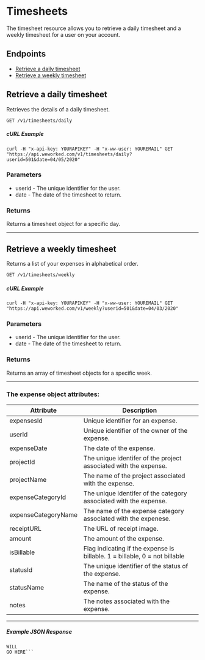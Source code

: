 
# Timesheets
The timesheet resource allows you to retrieve a daily timesheet and a weekly timesheet for a user on your account.

## Endpoints
* [Retrieve a daily timesheet](#retrieve-a-daily-timesheet)
* [Retrieve a weekly timesheet](#retrieve-a-weekly-timesheet)

## Retrieve a daily timesheet
Retrieves the details of a daily timesheet. 

`GET /v1/timesheets/daily`

##### cURL Example
`curl -H "x-api-key: YOURAPIKEY" -H "x-ww-user: YOUREMAIL" GET "https://api.weworked.com/v1/timesheets/daily?userid=501&date=04/05/2020"`

### Parameters
* userid - The unique identifier for the user.
* date - The date of the timesheet to return.

### Returns
Returns a timesheet object for a specific day.

-------------

## Retrieve a weekly timesheet
Returns a list of your expenses in alphabetical order.

`GET /v1/timesheets/weekly`

##### cURL Example
`curl -H "x-api-key: YOURAPIKEY" -H "x-ww-user: YOUREMAIL" GET "https://api.weworked.com/v1/weekly?userid=501&date=04/03/2020"`

### Parameters
* userid - The unique identifier for the user.
* date - The date of the timesheet to return.

### Returns
Returns an array of timesheet objects for a specific week.

-------------

### The expense object attributes:

| Attribute  | Description   |
| ---------- | ------------- |
| expensesId   | Unique identifier for an expense.  |
| userId       | Unique identifier of the owner of the expense.  |
| expenseDate    | The date of the expense. |
| projectId       | The unique identifer of the project associated with the expense.  |
| projectName      | The name of the project associated with the expense.  |
| expenseCategoryId        | The unique identifer of the category associated with the expense.  |
| expenseCategoryName    | The name of the expense category associated with the expenese.  |
| receiptURL   | The URL of receipt image.  |
| amount  | The amount of the expense.  |
| isBillable    | Flag indicating if the expense is billable. 1 = billable, 0 = not billable |
| statusId    | The unique identifier of the status of the expense. |
| statusName    | The name of the status of the expense. |
| notes    | The notes associated with the expense. |

-------------

##### Example JSON Response
```SAMPLE RESPONSE
WILL
GO HERE```
